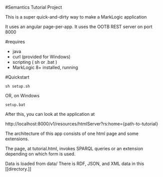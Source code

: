 #Semantics Tutorial Project

This is a super quick-and-dirty way to make a MarkLogic application

It uses an angular page-per-app.  It uses the OOTB REST server on port 8000

#requires

* java
* curl  (provided for Windows)
* scripting ( sh or .bat )
* MarkLogic 8+ installed, running

#Quickstart

```
sh setup.sh
```

OR, on Windows

```
setup.bat
```

After this, you can look at the application at

http://localhost:8000/v1/resources/htmlServer?rs:home={path-to-tutorial}

The architecture of this app consists of one html page and some extensions.

The page, at tutorial.html, invokes SPARQL queries or an extension depending on 
which form is used.

Data is loaded from data/  There is RDF, JSON, and XML data in this [[directory.]]

